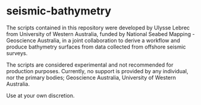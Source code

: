 # seismic-bathymetry

The scripts contained in this repository were developed by Ulysse Lebrec from University of Western Australia, funded by National Seabed Mapping - Geoscience Australia, in a joint collaboration to derive a workflow and produce bathymetry surfaces from data collected from offshore seismic surveys.

The scripts are considered experimental and not recommended for production purposes.
Currently, no support is provided by any individual, nor the primary bodies; Geoscience Australia, University of Western Australia.

Use at your own discretion. 
